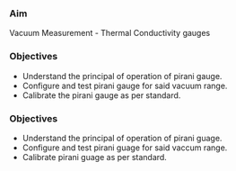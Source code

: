 ### Aim 
Vacuum Measurement - Thermal Conductivity gauges

### Objectives
- Understand the principal of operation of pirani gauge.
- Configure and test pirani gauge for said vacuum range.
- Calibrate the pirani gauge as per standard.

### Objectives
- Understand the principal of operation of pirani guage.
- Configure and test pirani guage for said vaccum range.
- Calibrate pirani guage as per standard.


